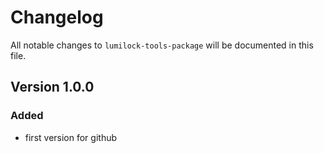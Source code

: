 # Changelog

All notable changes to `lumilock-tools-package` will be documented in this file.

## Version 1.0.0

### Added
 - first version for github